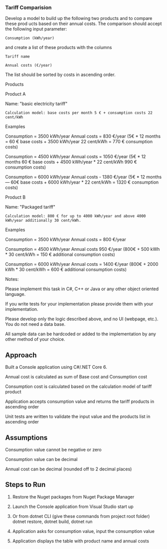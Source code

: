 ### Tariff Comparision

Develop a model to build up the following two products and to compare these prod ucts based on their annual costs. The comparison should accept the following input parameter:

 	Consumption (kWh/year) 
  
  and create a list of these products with the columns
  
 	Tariff name
  
 	Annual costs (€/year)
  
The list should be sorted by costs in ascending order.

Products  

Product A

Name: "basic electricity tariff"

```
Calculation model: base costs per month 5 € + consumption costs 22 cent/kWh
```

Examples

Consumption = 3500 kWh/year Annual costs = 830 €/year (5€ * 12 months = 60 € base costs + 3500 kWh/year 22 cent/kWh = 770 € consumption costs)
  
Consumption = 4500 kWh/year Annual costs = 1050 €/year (5€ * 12 months 60 € base costs + 4500 kWh/year * 22 cent/kWh 990 € consumption costs) 
 	
Consumption = 6000 kWh/year Annual costs - 1380 €/year (5€ * 12 months — 60€ base costs + 6000 kWh/year * 22 cent/kWh = 1320 € consumption costs)
 
 Product B
 
Name: "Packaged tariff"

```
Calculation model: 800 € for up to 4000 kWh/year and above 4000 kWh/year additionally 30 cent/kWh.
```

Examples

Consumption = 3500 kWh/year Annual costs = 800 €/year
  
Consumption = 4500 kWh/year Annual costs 950 €/year (800€ + 500 kWh * 30 cent/kWh = 150 € additional consumption costs)
  
Consumption = 6000 kWh/year Annual costs = 1400 €/year (800€ + 2000 kWh * 30 cent/kWh = 600 € additional consumption costs)

Notes:

Please implement this task in C#, C++ or Java or any other object oriented language.

If you write tests for your implementation please provide them with your implementation.

Please develop only the logic described above, and no UI (webpage, etc.). You do not need a data base. 

All sample data can be hardcoded or added to the implementation by any other method of your choice.

## Approach

Built a Console application using C#/.NET Core 6. 

Annual cost is calculated as sum of Base cost and Consumption cost

Consumption cost is calculated based on the calculation model of tariff product

Application accepts consumption value and returns the tariff products in ascending order

Unit tests are written to validate the input value and the products list in ascending order

## Assumptions

Consumption value cannot be negative or zero

Consumption value can be decimal 

Annual cost can be decimal (rounded off to 2 decimal places)

## Steps to Run

1. Restore the Nuget packages from Nuget Package Manager

2. Launch the Console application from Visual Studio start up 

3. Or from dotnet CLI (give these commands from project root folder) dotnet restore, dotnet build, dotnet run

4. Application asks for consumption value, input the consumption value

5. Application displays the table with product name and annual costs

